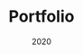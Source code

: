 ---
date: "2020"
title: "Portfolio"
short_desc: "You're looking at it."
site: ""
source: "https://github.com/georgeutsin/portfolio"
image: ../../images/projects/portfolio.png
---